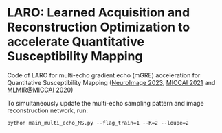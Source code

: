 # LARO: Learned Acquisition and Reconstruction Optimization to accelerate Quantitative Susceptibility Mapping
Code of LARO for multi-echo gradient echo (mGRE) acceleration for Quantitative Susceptibility Mapping ([NeuroImage 2023](https://www.sciencedirect.com/science/article/pii/S1053811923000356), [MICCAI 2021](https://link.springer.com/chapter/10.1007/978-3-030-87231-1_23) and [MLMIR@MICCAI 2020](https://link.springer.com/chapter/10.1007/978-3-030-61598-7_9))

To simultaneously update the multi-echo sampling pattern and image reconstruction network, run:

```python main_multi_echo_MS.py --flag_train=1 --K=2 --loupe=2```
